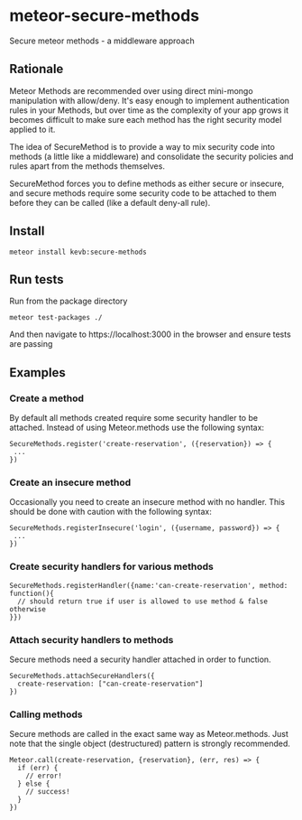 # meteor-secure-methods
Secure meteor methods - a middleware approach

## Rationale

Meteor Methods are recommended over using direct mini-mongo manipulation with allow/deny. It's easy enough to implement authentication rules in your Methods, but over time as the complexity of your app grows it becomes difficult to make sure each method has the right security model applied to it.

The idea of SecureMethod is to provide a way to mix security code into methods (a little like a middleware) and consolidate the security policies and rules apart from the methods themselves.

SecureMethod forces you to define methods as either secure or insecure, and secure methods require some security code to be attached to them before they can be called (like a default deny-all rule).

## Install

```
meteor install kevb:secure-methods
```

## Run tests

Run from the package directory
```
meteor test-packages ./
```

And then navigate to https://localhost:3000 in the browser and ensure tests are passing

## Examples

### Create a method

By default all methods created require some security handler to be attached. Instead of using Meteor.methods use the following syntax:

```
SecureMethods.register('create-reservation', ({reservation}) => {
 ...
})
```

### Create an insecure method

Occasionally you need to create an insecure method with no handler. This should be done with caution with the following syntax:

```
SecureMethods.registerInsecure('login', ({username, password}) => {
 ...
})
```

### Create security handlers for various methods

```
SecureMethods.registerHandler({name:'can-create-reservation', method: function(){
  // should return true if user is allowed to use method & false otherwise
}})
```

### Attach security handlers to methods

Secure methods need a security handler attached in order to function.

```
SecureMethods.attachSecureHandlers({
  create-reservation: ["can-create-reservation"]
})
```

### Calling methods

Secure methods are called in the exact same way as Meteor.methods. Just note that the single object (destructured) pattern is strongly recommended.

```
Meteor.call(create-reservation, {reservation}, (err, res) => {
  if (err) {
    // error!
  } else {
    // success!
  }
})
```
